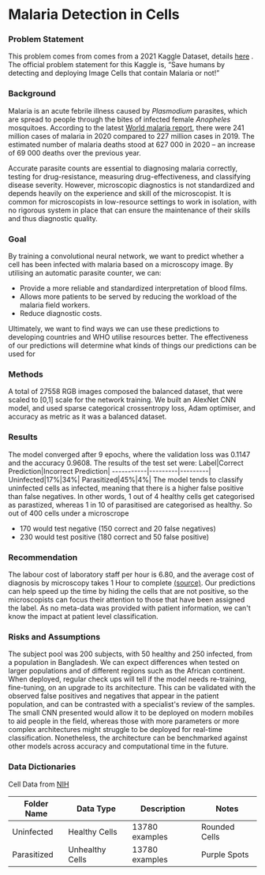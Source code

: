 # Malaria Detection in Cells 

### Problem Statement
This problem comes from comes from a 2021 Kaggle Dataset, details [here]([https://www.kaggle.com/datasets/iarunava/cell-images-for-detecting-malaria](https://www.kaggle.com/datasets/iarunava/cell-images-for-detecting-malaria)) . The official problem statement for this Kaggle is, “Save humans by detecting and deploying Image Cells that contain Malaria or not!”

### Background
Malaria is an acute febrile illness caused by _Plasmodium_ parasites, which are spread to people through the bites of infected female _Anopheles_ mosquitoes. According to the latest [World malaria report,](https://www.who.int/publications-detail-redirect/9789240040496) there were 241 million cases of malaria in 2020 compared to 227 million cases in 2019. The estimated number of malaria deaths stood at 627 000 in 2020 – an increase of 69 000 deaths over the previous year.

Accurate parasite counts are essential to diagnosing malaria correctly, testing for drug-resistance, measuring drug-effectiveness, and classifying disease severity. However, microscopic diagnostics is not standardized and depends heavily on the experience and skill of the microscopist.  It is common for microscopists in low-resource settings to work in isolation, with no rigorous system in place that can ensure the maintenance of their skills and thus diagnostic quality.

### Goal
By training a convolutional neural network, we want to predict whether a cell has been infected with malaria based on a microscopy image. By utilising an automatic parasite counter, we can:
-  Provide a more reliable and standardized interpretation of blood films.
-  Allows more patients to be served by reducing the workload of the malaria field workers.
-   Reduce diagnostic costs.

 Ultimately, we want to find ways we can use these predictions to developing countries and WHO utilise resources better. The effectiveness of our predictions will determine what kinds of things our predictions can be used for

### Methods

A total of 27558 RGB images composed the balanced dataset, that were scaled to [0,1] scale for the network training. We built an AlexNet CNN model, and used sparse categorical crossentropy loss, Adam optimiser, and accuracy as metric as it was a balanced dataset.

### Results 
The model converged after 9 epochs, where the validation loss was  0.1147 and the accuracy 0.9608.
The results of the test set were:
 Label|Correct Prediction|Incorrect Prediction|
-----------|---------|---------|
Uninfected|17%|34%|
Parasitized|45%|4%|
The model tends to classify uninfected cells as infected, meaning that there is a higher false positive than false negatives. In other words, 1 out of 4 healthy cells get categorised as parastized, whereas 1 in 10 of parasitised are categorised as healthy. So out of 400 cells under a microscrope
- 170 would test negative (150 correct and 20 false negatives)
- 230 would test positive (180 correct and 50 false positive)

### Recommendation
The labour cost of laboratory staff per hour is 6.80, and the average cost of diagnosis by microscopy takes 1 Hour to complete  [(source)]([https://doi.org/10.1186/s40249-020-00745-9]). Our predictions can help speed up the time by hiding the cells that are not positive, so the microscopists can focus their attention to those that have been assigned the label.  As no meta-data was provided with patient information, we can't know the impact at  patient level classification.

### Risks and Assumptions

The subject pool was 200 subjects, with 50 healthy and 250 infected, from a population in Bangladesh. We can expect differences when tested on larger populations and of different regions such as the African continent. When deployed, regular check ups will tell if the model needs re-training, fine-tuning, on an upgrade to its architecture. This can be validated with the observed false positives and negatives that appear in the patient population, and can be contrasted with a specialist's review of the samples. 
The small CNN presented would allow it to be deployed on modern mobiles to aid people in the field, whereas those with more parameters or more complex architectures might struggle to be deployed for real-time classification. Nonetheless, the architecture can be benchmarked against other models across accuracy and computational time in the future.

### Data Dictionaries
Cell Data  from [NIH]([https://ceb.nlm.nih.gov/repositories/malaria-datasets/](https://lhncbc.nlm.nih.gov/))

Folder Name|Data Type|Description|Notes
-----------|---------|-----------|-----
Uninfected| Healthy Cells|13780 examples|Rounded Cells
Parasitized| Unhealthy Cells|13780 examples|Purple Spots
